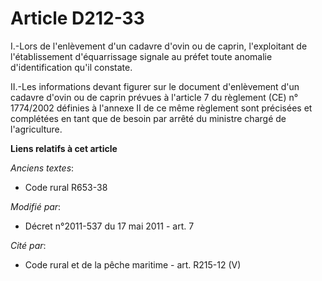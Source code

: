 # Article D212-33

I.-Lors de l'enlèvement d'un cadavre d'ovin ou de caprin, l'exploitant de l'établissement d'équarrissage signale au
préfet  toute anomalie d'identification qu'il constate. 

II.-Les informations devant figurer sur le document d'enlèvement d'un cadavre d'ovin ou de caprin prévues à l'article 7 du
règlement (CE) n° 1774/2002 définies à l'annexe II de ce même règlement sont précisées et complétées en tant que de besoin
par arrêté du ministre chargé de l'agriculture.

**Liens relatifs à cet article**

_Anciens textes_:

  - Code rural R653-38

_Modifié par_:

  - Décret n°2011-537 du 17 mai 2011 - art. 7

_Cité par_:

  - Code rural et de la pêche maritime - art. R215-12 (V)
